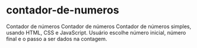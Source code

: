 # contador-de-numeros
Contador de números
Contador de números Contador de números simples, usando HTML, CSS e JavaScript. 
Usuário escolhe número inicial, número final e o passo a ser dados na contagem.
